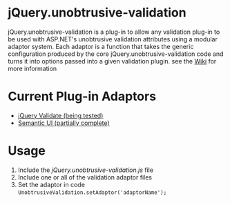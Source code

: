 # jQuery.unobtrusive-validation
jQuery.unobtrusive-validation is a plug-in to allow any validation plug-in to be used with ASP.NET's unobtrusive validation attributes using a modular adaptor system. Each adaptor is a function that takes the generic configuration produced by the core jQuery.unobtrusive-validation code and turns it into options passed into a given validation plugin. see the [Wiki](https://github.com/amura11/jQuery.unobtrusive-validation/wiki) for more information

# Current Plug-in Adaptors
* [jQuery Validate (being tested)](http://jqueryvalidation.org/)
* [Semantic UI (partially complete)](http://semantic-ui.com/behaviors/form.html)

# Usage
1. Include the *jQuery.unobtrusive-validation.js* file
2. Include one or all of the validation adaptor files
3. Set the adaptor in code `UnobtrusiveValidation.setAdaptor('adaptorName');`
